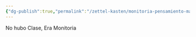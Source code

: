 ```yaml
---
{"dg-publish":true,"permalink":"/zettel-kasten/monitoria-pensamiento-matematico-001/"}
---
```


No hubo Clase, Era Monitoria 